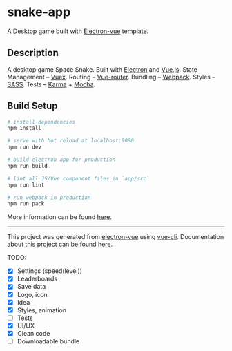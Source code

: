 # snake-app

A Desktop game built with [Electron-vue](https://github.com/SimulatedGREG/electron-vue) template.

## Description

A desktop game Space Snake.
Built with [Electron](https://electron.atom.io/) and [Vue.js](https://vuejs.org/).
State Management – [Vuex](https://github.com/vuejs/vuex).
Routing – [Vue-router](https://github.com/vuejs/vue-router).
Bundling – [Webpack](https://webpack.github.io/).
Styles – [SASS](http://sass-lang.com/).
Tests – [Karma](https://karma-runner.github.io/1.0/index.html) + [Mocha](https://mochajs.org/).


## Build Setup

``` bash
# install dependencies
npm install

# serve with hot reload at localhost:9080
npm run dev

# build electron app for production
npm run build

# lint all JS/Vue component files in `app/src`
npm run lint

# run webpack in production
npm run pack
```
More information can be found [here](https://simulatedgreg.gitbooks.io/electron-vue/content/docs/npm_scripts.html).

---

This project was generated from [electron-vue](https://github.com/SimulatedGREG/electron-vue) using [vue-cli](https://github.com/vuejs/vue-cli). Documentation about this project can be found [here](https://simulatedgreg.gitbooks.io/electron-vue/content/index.html).


TODO:

- [x] Settings (speed(level))
- [x] Leaderboards
- [x] Save data
- [x] Logo, icon
- [x] Idea
- [x] Styles, animation
- [ ] Tests
- [x] UI/UX
- [x] Clean code
- [ ] Downloadable bundle
